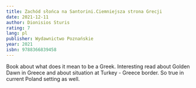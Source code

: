 ```yaml
---
title: Zachód słońca na Santorini.Ciemniejsza strona Grecji
date: 2021-12-11
author: Dionisios Sturis
rating: 7
lang: pl
publisher: Wydawnictwo Poznańskie
year: 2021
isbn: 9788366839458
---
```


Book about what does it mean to be a Greek. Interesting read about Golden Dawn in Greece and about situation at Turkey - Greece border. So true in current Poland setting as well.
